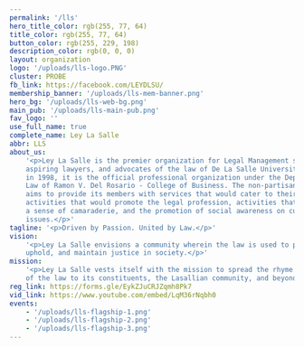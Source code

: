 ```yaml
---
permalink: '/lls'
hero_title_color: rgb(255, 77, 64)
title_color: rgb(255, 77, 64)
button_color: rgb(255, 229, 198)
description_color: rgb(0, 0, 0)
layout: organization
logo: '/uploads/lls-logo.PNG'
cluster: PROBE
fb_link: https://facebook.com/LEYDLSU/
membership_banner: '/uploads/lls-mem-banner.png'
hero_bg: '/uploads/lls-web-bg.png'
main_pub: '/uploads/lls-main-pub.png'
fav_logo: ''
use_full_name: true
complete_name: Ley La Salle
abbr: LLS
about_us:
    '<p>Ley La Salle is the premier organization for Legal Management students,
    aspiring lawyers, and advocates of the law of De La Salle University. Established
    in 1998, it is the official professional organization under the Department of Commercial
    Law of Ramon V. Del Rosario - College of Business. The non-partisan organization
    aims to provide its members with services that would cater to their academic needs,
    activities that would promote the legal profession, activities that would promote
    a sense of camaraderie, and the promotion of social awareness on current and relevant
    issues.</p>'
tagline: '<p>Driven by Passion. United by Law.</p>'
vision:
    '<p>Ley La Salle envisions a community wherein the law is used to promote,
    uphold, and maintain justice in society.</p>'
mission:
    '<p>Ley La Salle vests itself with the mission to spread the rhyme and reason
    of the law to its constituents, the Lasallian community, and beyond.</p>'
reg_link: https://forms.gle/EykZJuCRJZqmh8Pk7
vid_link: https://www.youtube.com/embed/LqM36rNqbh0
events:
    - '/uploads/lls-flagship-1.png'
    - '/uploads/lls-flagship-2.png'
    - '/uploads/lls-flagship-3.png'
---
```

